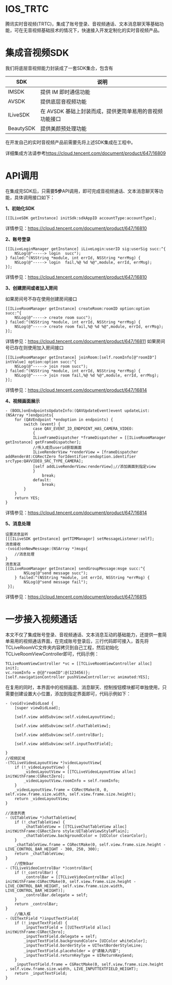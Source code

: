 # IOS_TRTC
腾讯实时音视频(TRTC)，集成了账号登录、音视频通话、文本消息聊天等基础功能，可在无音视频基础技术的情况下，快速接入开发定制化的实时音视频产品。
# 集成音视频SDK
我们将底层音视频能力封装成了一套SDK集合，包含有

SDK  | 说明
------------- | -------------
IMSDK  | 提供 IM 即时通信功能
AVSDK  | 提供底层音视频功能
ILiveSDK  | 在 AVSDK 基础上封装而成，提供更简单易用的音视频功能接口
BeautySDK  | 提供美颜预处理功能

在开发自己的实时音视频产品前需要先将上述SDK集成在工程中。

详细集成方法请参考<https://cloud.tencent.com/document/product/647/16809>
# API调用
在集成完SDK后，只需要**5步**API调用，即可完成音视频通话、文本消息聊天等功能，具体调用接口如下：

**1、初始化SDK**

	[[ILiveSDK getInstance] initSdk:sdkAppID accountType:accountType];
详情参见：https://cloud.tencent.com/document/product/647/16810

**2、账号登录**

	[[ILiveLoginManager getInstance] iLiveLogin:userID sig:userSig succ:^{
        NSLog(@"-----> login  succ");
    } failed:^(NSString *module, int errId, NSString *errMsg) {
        NSLog(@"-----> login  fail,%@ %d %@",module, errId, errMsg);        
    }];
详情参见：https://cloud.tencent.com/document/product/647/16810

**3、创建房间或者加入房间**

如果房间号不存在使用创建房间接口
	
	[[ILiveRoomManager getInstance] createRoom:roomID option:option succ:^{
        NSLog(@"-----> create room succ");
    } failed:^(NSString *module, int errId, NSString *errMsg) {
        NSLog(@"-----> create room fail,%@ %d %@",module, errId, errMsg);
    }];
详情参见：https://cloud.tencent.com/document/product/647/16811
如果房间号已存在则使用加入房间接口

	[[ILiveRoomManager getInstance] joinRoom:[self.roomInfo[@"roomID"] intValue] option:option succ:^{
        NSLog(@"-----> join room succ");
    } failed:^(NSString *module, int errId, NSString *errMsg) {
        NSLog(@"-----> join room fail,%@ %d %@",module, errId, errMsg);
    }];
详情参见：https://cloud.tencent.com/document/product/647/16814

**4、视频画面展示**
	
	- (BOOL)onEndpointsUpdateInfo:(QAVUpdateEvent)event updateList:(NSArray *)endpoints{
	    for (QAVEndpoint *endoption in endpoints) {
	        switch (event) {
	            case QAV_EVENT_ID_ENDPOINT_HAS_CAMERA_VIDEO:
	            {
	            ILiveFrameDispatcher *frameDispatcher = [[ILiveRoomManager getInstance] getFrameDispatcher];
                //传入成员userid获取画面
                ILiveRenderView *renderView = [frameDispatcher addRenderAt:CGRectZero forIdentifier:endoption.identifier srcType:QAVVIDEO_SRC_TYPE_CAMERA];
                [self addLiveRenderView:renderView];//添加画面到指定view
	            }
	                break;	                
	            default:
	                break;
	        }
	    }
	    return YES;
	}
详情参见：https://cloud.tencent.com/document/product/647/16814

**5、消息处理**
	
	设置消息监听
	[[[ILiveSDK getInstance] getTIMManager] setMessageListener:self];
	消息接收
	-(void)onNewMessage:(NSArray *)msgs{  
		//消息处理  
	}
	消息发送
	[[ILiveRoomManager getInstance] sendGroupMessage:msge succ:^{
	        NSLog(@"send message succ");
	    } failed:^(NSString *module, int errId, NSString *errMsg) {
	        NSLog(@"send message fail");
	 }];
详情参见：https://cloud.tencent.com/document/product/647/16815
# 一步接入视频通话
本文不仅了集成账号登录、音视频通话、文本消息互动的基础能力，还提供一套简单易用的视频通话界面，在完成账号登录后，三行代码即可接入，首先将TCLiveRoomVC文件夹内容拷贝到自己工程，然后初始化TCLiveRoomViewController即可，代码示例：

	TCLiveRoomViewController *vc = [[TCLiveRoomViewController alloc] init];
	vc.roomInfo = @{@"roomID":@(123456)};
    [self.navigationController pushViewController:vc animated:YES];
在复用的同时，本界面中的视频画面、消息聊天、控制按钮模块都可单独使用，只需要创建设置大小位置，添加到指定界面即可，代码示例如下：
	
	
	- (void)viewDidLoad {
	    [super viewDidLoad];
	
	    [self.view addSubview:self.videoLayoutView];
	    
	    [self.view addSubview:self.chatTableView];
	    
	    [self.view addSubview:self.controlBar];
	    
	    [self.view addSubview:self.inputTextField];
    
    }
	//视频区域
	-(TCLiveVideoLayoutView *)videoLayoutView{
	    if (!_videoLayoutView) {
	        _videoLayoutView = [[TCLiveVideoLayoutView alloc] initWithFrame:CGRectZero];
	        _videoLayoutView.roomInfo = self.roomInfo;
	    }
	    _videoLayoutView.frame = CGRectMake(0, 0, self.view.frame.size.width, self.view.frame.size.height);
	    return _videoLayoutView;
	}	

	//消息列表
	- (UITableView *)chatTableView{
	    if (!_chatTableView) {
	        _chatTableView = [[TCLiveChatTableView alloc] initWithFrame:CGRectZero style:UITableViewStylePlain];
	        _chatTableView.backgroundColor = [UIColor clearColor];
	    }
	    _chatTableView.frame = CGRectMake(0, self.view.frame.size.height - LIVE_CONTROL_BAR_HEIGHT - 300, 250, 300);
	    return _chatTableView;
	}
		//控制bar
	- (TCLiveVideoControlBar *)controlBar{
	    if (!_controlBar) {
	        _controlBar = [[TCLiveVideoControlBar alloc] initWithFrame:CGRectMake(0, self.view.frame.size.height - LIVE_CONTROL_BAR_HEIGHT, self.view.frame.size.width, LIVE_CONTROL_BAR_HEIGHT)];
	        _controlBar.delegate = self;
	    }
	    return _controlBar;
	}
		//输入框
	- (UITextField *)inputTextField{
	    if (!_inputTextField) {
	        _inputTextField = [[UITextField alloc] initWithFrame:CGRectZero];
	        _inputTextField.delegate = self;
	        _inputTextField.backgroundColor= [UIColor whiteColor];
	        _inputTextField.borderStyle = UITextBorderStyleLine;
	        _inputTextField.placeholder = @"请输入内容";
	        _inputTextField.returnKeyType = UIReturnKeySend;
	    }
	    _inputTextField.frame = CGRectMake(0, self.view.frame.size.height , self.view.frame.size.width, LIVE_INPUTTEXTFIELD_HEIGHT);
	    return _inputTextField;
	}
